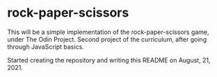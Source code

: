 # rock-paper-scissors

This will be a simple implementation of the rock-paper-scissors game, under The Odin Project.
Second project of the  curriculum, after going through JavaScript basics.

Started creating the repository and writing this README on August, 21, 2021.